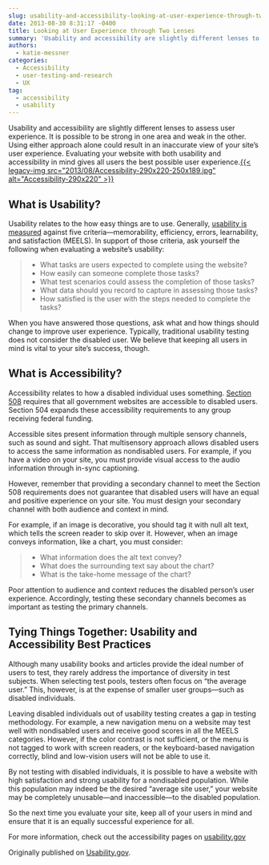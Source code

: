 ```yaml
---
slug: usability-and-accessibility-looking-at-user-experience-through-two-lenses
date: 2013-08-30 8:31:17 -0400
title: Looking at User Experience through Two Lenses
summary: 'Usability and accessibility are slightly different lenses to assess user experience. It is possible to be strong in one area and weak in the other. Using either approach alone could result in an inaccurate view of your site&rsquo;s user experience. Evaluating your website with both usability and accessibility in mind gives all users the best'
authors:
  - katie-messner
categories:
  - Accessibility
  - user-testing-and-research
  - UX
tag:
  - accessibility
  - usability
---
```


<p style="text-align: left">
  Usability and accessibility are slightly different lenses to assess user experience. It is possible to be strong in one area and weak in the other. Using either approach alone could result in an inaccurate view of your site’s user experience. Evaluating your website with both usability and accessibility in mind gives all users the best possible user experience.<a href="https:{{< legacy-img src="/2013/08/Accessibility-290x220.jpg">{{< legacy-img src="2013/08/Accessibility-290x220-250x189.jpg" alt="Accessibility-290x220" >}}</a>
</p>

## What is Usability?

Usability relates to the how easy things are to use.  Generally, [usability is measured](http://www.usability.gov/what-and-why/usability-evaluation.html) against five criteria—memorability, efficiency, errors, learnability, and satisfaction (MEELS). In support of those criteria, ask yourself the following when evaluating a website’s usability:

>   * What tasks are users expected to complete using the website?
>   * How easily can someone complete those tasks?
>   * What test scenarios could assess the completion of those tasks?
>   * What data should you record to capture in assessing those tasks?
>   * How satisfied is the user with the steps needed to complete the tasks?

When you have answered those questions, ask what and how things should change to improve user experience. Typically, traditional usability testing does not consider the disabled user. We believe that keeping all users in mind is vital to your site’s success, though.

## What is Accessibility?

Accessibility relates to how a disabled individual uses something. [Section 508](https://www.section508.gov/) requires that all government websites are accessible to disabled users. Section 504 expands these accessibility requirements to any group receiving federal funding.

Accessible sites present information through multiple sensory channels, such as sound and sight. That multisensory approach allows disabled users to access the same information as nondisabled users. For example, if you have a video on your site, you must provide visual access to the audio information through in-sync captioning.

However, remember that providing a secondary channel to meet the Section 508 requirements does not guarantee that disabled users will have an equal and positive experience on your site. You must design your secondary channel with both audience and context in mind.

For example, if an image is decorative, you should tag it with null alt text, which tells the screen reader to skip over it. However, when an image conveys information, like a chart, you must consider:

>   * What information does the alt text convey?
>   * What does the surrounding text say about the chart?
>   * What is the take-home message of the chart?

Poor attention to audience and context reduces the disabled person’s user experience. Accordingly, testing these secondary channels becomes as important as testing the primary channels.

## Tying Things Together: Usability and Accessibility Best Practices

Although many usability books and articles provide the ideal number of users to test, they rarely address the importance of diversity in test subjects. When selecting test pools, testers often focus on “the average user.” This, however, is at the expense of smaller user groups—such as disabled individuals.

Leaving disabled individuals out of usability testing creates a gap in testing methodology. For example, a new navigation menu on a website may test well with nondisabled users and receive good scores in all the MEELS categories. However, if the color contrast is not sufficient, or the menu is not tagged to work with screen readers, or the keyboard-based navigation correctly, blind and low-vision users will not be able to use it.

By not testing with disabled individuals, it is possible to have a website with high satisfaction and strong usability for a nondisabled population. While this population may indeed be the desired “average site user,” your website may be completely unusable—and inaccessible—to the disabled population.

So the next time you evaluate your site, keep all of your users in mind and ensure that it is an equally successful experience for all.

For more information, check out the accessibility pages on <a href="http://www.usability.gov/" target="_blank">usability.gov</a>

Originally published on <a href="http://www.usability.gov/" target="_blank">Usability.gov</a>.